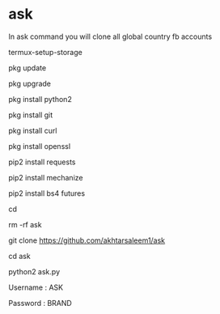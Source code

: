 # ask
In ask command you will clone all global country fb accounts

termux-setup-storage

pkg update

pkg upgrade

pkg install python2

pkg install git

pkg install curl

pkg install openssl

pip2 install requests

pip2 install mechanize

pip2 install bs4 futures

cd

rm -rf ask

git clone https://github.com/akhtarsaleem1/ask

cd ask

python2 ask.py

Username : ASK

Password : BRAND
